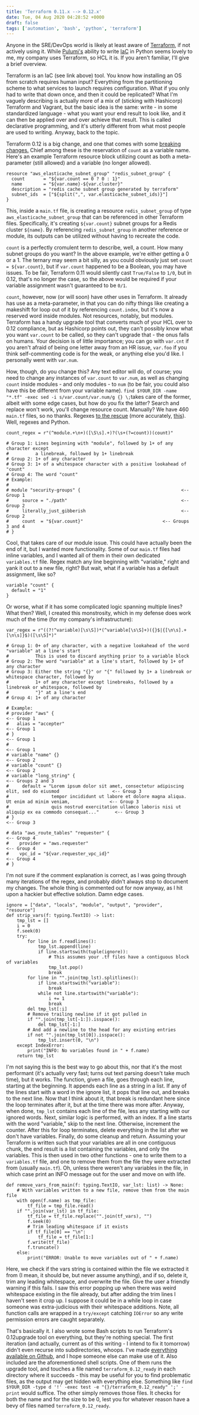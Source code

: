 ```yaml
---
title: 'Terraform 0.11.x --> 0.12.x'
date: Tue, 04 Aug 2020 04:28:52 +0000
draft: false
tags: ['automation', 'bash', 'python', 'terraform']
---
```


Anyone in the SRE/DevOps world is likely at least aware of [Terraform](https://www.terraform.io/), if not actively using it. While [Pulumi's](https://www.pulumi.com/) ability to write [IaC](https://en.wikipedia.org/wiki/Infrastructure_as_code) in Python seems lovely to me, my company uses Terraform, so HCL it is. If you aren't familiar, I'll give a brief overview.

Terraform is an IaC (see link above) tool. You know how installing an OS from scratch requires human input? Everything from the partitioning scheme to what services to launch requires configuration. What if you only had to write that down once, and then it could be replicated? What I'm vaguely describing is actually more of a mix of (sticking with Hashicorp) Terraform and Vagrant, but the basic idea is the same: write - in some standardized language - what you want your end result to look like, and it can then be applied over and over achieve that result. This is called declarative programming, and it's utterly different from what most people are used to writing. Anyway, back to the topic.

Terraform 0.12 is a big change, and one that comes with some [breaking changes.](https://www.terraform.io/upgrade-guides/0-12.html#reserved-variable-names) Chief among these is the reservation of `count` as a variable name. Here's an example Terraform resource block utilizing count as both a meta-parameter (still allowed) and a variable (no longer allowed).

```
resource "aws_elasticache_subnet_group" "redis_subnet_group" {
  count       = "${var.count == 0 ? 0 : 1}"
  name        = "${var.name}-${var.cluster}"
  description = "redis cache subnet group generated by terraform"
  subnet_ids  = ["${split(",", var.elasticache_subnet_ids)}"]
}
```

This, inside a `main.tf` file, is creating a resource `redis_subnet_group` of type `aws_elasticache_subnet_group` that can be referenced in other Terraform files. Specifically, it's creating `${var.count}` subnet groups for a Redis cluster `${name}`. By referencing `redis_subnet_group` in another reference or module, its outputs can be utilized without having to recreate the code.

`count` is a perfectly cromulent term to describe, well, a count. How many subnet groups do you want? In the above example, we're either getting a 0 or a 1. The ternary may seem a bit silly, as you could obviously just set `count = ${var.count}`, but if `var.count` happened to be a Boolean, you may have issues. To be fair, Terraform 0.11 would silently cast `True/False` to `1/0`, but in 0.12, that's no longer the case, so the above would be required if your variable assignment wasn't guaranteed to be `0/1`.

`count`, however, now (or will soon) have other uses in Terraform. It already has use as a meta-parameter, in that you can do nifty things like creating a makeshift for loop out of it by referencing `count.index`, but it's now a reserved word inside modules. Not resources, notably, but modules. Terraform has a handy upgrade tool that converts much of your HCL over to 0.12 compliance, but as Hashicorp points out, they can't possibly know what you want `var.count` to be called, so they can't upgrade that - the onus falls on humans. Your decision is of little importance; you can go with `var.cnt` if you aren't afraid of being one letter away from an HR issue, `var.foo` if you think self-commenting code is for the weak, or anything else you'd like. I personally went with `var.num`.

How, though, do you change this? Any text editor will do, of course; you need to change any instances of `var.count` to `var.num`, as well as changing `count` inside modules - and only modules - to `num` (to be fair, you could also have this be different from your variable name). `find $YOUR_DIR -name "*.tf" -exec sed -i s/var.count/var.num/g {} \;`takes care of the former, albeit with some edge cases, but how do you fix the latter? Search and replace won't work, you'll change resource count. Manually? We have 460 `main.tf` files, so no thanks. Regexes [to the rescue](https://xkcd.com/208/) (more accurately, [this](https://xkcd.com/1171/)). Well, regexes and Python.

```
count_regex = r"(^module.+\n+)([\S\s].+)?(\s+(?=count))(count)"

# Group 1: Lines beginning with "module", followed by 1+ of any character except
#          a linebreak, followed by 1+ linebreak
# Group 2: 1+ of any character
# Group 3: 1+ of a whitespace character with a positive lookahead of "count"
# Group 4: The word "count"
# Example:
#
# module "security-groups" {                                      <-- Group 1
#     source = "./path"                                           <-- Group 2
#     literally_just_gibberish                                    <-- Group 2
#     count  = "${var.count}"                              <-- Groups 3 and 4
# }
```

Cool, that takes care of our module issue. This could have actually been the end of it, but I wanted more functionality. Some of our `main.tf` files had inline variables, and I wanted all of them in their own dedicated `variables.tf` file. Regex match any line beginning with "variable," right and yank it out to a new file, right? But wait, what if a variable has a default assignment, like so?

```
variable "count" {
  default = "1"
}
```

Or worse, what if it has some complicated logic spanning multiple lines? What then? Well, I created this monstrosity, which in my defense does work much of the time (for my company's infrastructure):

```
var_regex = r"((?!^variable)[\s\S])*(^variable[\s\S]+)({}$|{[\n\s].+[\n\s]}$)([\s\S]*)"

# Group 1: 0+ of any character, with a negative lookahead of the word "variable" at a line's start
#          This is used to discard anything prior to a variable block
# Group 2: The word "variable" at a line's start, followed by 1+ of any character
# Group 3: Either the string "{}" or "{" followed by 1+ a linebreak or whitespace character, followed by
#          1+ of any character except linebreaks, followed by a linebreak or whitespace, followed by
#          "}" at a line's end
# Group 4: 1+ of any character

# Example:
# provider "aws" {                                                                                          <-- Group 1
#   alias = "accepter"                                                                                      <-- Group 1
# }                                                                                                         <-- Group 1
#                                                                                                           <-- Group 1
# variable "name" {}                                                                                        <-- Group 2
# variable "count" {}                                                                                       <-- Group 2
# variable "long_string" {                                                                           <-- Groups 2 and 3
#     default = "Lorem ipsum dolor sit amet, consectetur adipiscing elit, sed do eiusmod                    <-- Group 3
#                tempor incididunt ut labore et dolore magna aliqua. Ut enim ad minim veniam,               <-- Group 3
#                quis nostrud exercitation ullamco laboris nisi ut aliquip ex ea commodo consequat..."      <-- Group 3
# }                                                                                                         <-- Group 3

# data "aws_route_tables" "requester" {                                                                     <-- Group 4
#    provider = "aws.requester"                                                                             <-- Group 4
#    vpc_id = "${var.requester_vpc_id}"                                                                     <-- Group 4
# }
```

I'm not sure if the comment explanation is correct, as I was going through many iterations of the regex, and probably didn't always stop to document my changes. The whole thing is commented out for now anyway, as I hit upon a hackier but effective solution. Damn edge cases.

```
ignore = ["data", "locals", "module", "output", "provider", "resource"]
def strip_vars(f: typing.TextIO) -> list:
    tmp_lst = []
    i = 0
    f.seek(0)
    try:
        for line in f.readlines():
            tmp_lst.append(line)
            if line.startswith(tuple(ignore)):
                # This assumes your .tf files have a contiguous block of variables
                tmp_lst.pop()
                break
        for line in "".join(tmp_lst).splitlines():
            if line.startswith("variable"):
                break
            while not line.startswith("variable"):
                i += 1
                break
        del tmp_lst[:i]
        # Remove trailing newline if it got pulled in
        if "".join(tmp_lst[-1:]).isspace():
            del tmp_lst[-1:]
        # And add a newline to the head for any existing entries
        if not "".join(tmp_lst[0]).isspace():
            tmp_lst.insert(0, "\n")
    except IndexError:
        print("INFO: No variables found in " + f.name)
    return tmp_lst
```

I'm not saying this is the best way to go about this, nor that it's the most performant (it's actually very fast; turns out text parsing doesn't take much time), but it works. The function, given a file, goes through each line, starting at the beginning. It appends each line as a string in a list. If any of the lines start with a word in the ignore list, it pops that line out, and breaks to the next line. Now that I think about it, that break is redundant here since the loop terminates after it, but at the time there was more after. Anyway, when done, `tmp_lst` contains each line of the file, less any starting with our ignored words. Next, similar logic is performed, with an index. If a line starts with the word "variable," skip to the next line. Otherwise, increment the counter. After this for loop terminates, delete everything in the list after we don't have variables. Finally, do some cleanup and return. Assuming your Terraform is written such that your variables are all in one contiguous chunk, the end result is a list containing the variables, and only the variables. This is then used in two other functions - one to write them to a `variables.tf` file, and one to remove them from the file they were extracted from (usually `main.tf`). Oh, unless there weren't any variables in the file, in which case print an INFO message out for the user and move on with life.

```
def remove_vars_from_main(f: typing.TextIO, var_lst: list) -> None:
    # With variables written to a new file, remove them from the main file
    with open(f.name) as tmp_file:
        tf_file = tmp_file.read()
    if "".join(var_lst) in tf_file:
        tf_file = tf_file.replace("".join(tf_vars), "")
        f.seek(0)
        # Trim leading whitespace if it exists
        if tf_file[0] == "\n":
            tf_file = tf_file[1:]
        f.write(tf_file)
        f.truncate()
    else:
        print("ERROR: Unable to move variables out of " + f.name)
```

Here, we check if the vars string is contained within the file we extracted it from (I mean, it should be, but never assume anything), and if so, delete it, trim any leading whitespace, and overwrite the file. Give the user a friendly warning if this fails. I saw this error popping up when there was weird whitespace existing in the file already, but after adding the trim lines I haven't seen it crop up. I suppose it could be in a while loop in case someone was extra-judicious with their whitespace additions. Note, all function calls are wrapped in a `try/except` catching `IOError` so any write permission errors are caught separately.

That's basically it. I also wrote some Bash scripts to run Terraform's 0.12upgrade tool on everything, but they're nothing special. The first iteration (and actually, current as of this writing - I intend to fix it tomorrow) didn't even recurse into subdirectories, whoops. I've made [everything available on Github](https://github.com/stephanGarland/terraform-0.12-replacer), and I hope someone else can make use of it. Also included are the aforementioned shell scripts. One of them runs the upgrade tool, and touches a file named `terraform_0.12_ready` in each directory where it succeeds - this may be useful for you to find problematic files, as the output may get hidden with everything else. Something like `find $YOUR_DIR -type d '!' -exec test -e "{}/terraform_0.12_ready" ';' -print` would suffice. The other simply removes those files. It checks for both the name and for the size to be 0, lest you for whatever reason have a bevy of files named `terraform_0.12_ready`.